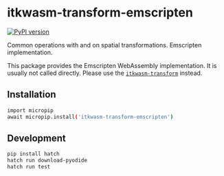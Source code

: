 # itkwasm-transform-emscripten

[![PyPI version](https://badge.fury.io/py/itkwasm-transform-emscripten.svg)](https://badge.fury.io/py/itkwasm-transform-emscripten)

Common operations with and on spatial transformations. Emscripten implementation.

This package provides the Emscripten WebAssembly implementation. It is usually not called directly. Please use the [`itkwasm-transform`](https://pypi.org/project/itkwasm-transform/) instead.


## Installation

```sh
import micropip
await micropip.install('itkwasm-transform-emscripten')
```

## Development

```sh
pip install hatch
hatch run download-pyodide
hatch run test
```
